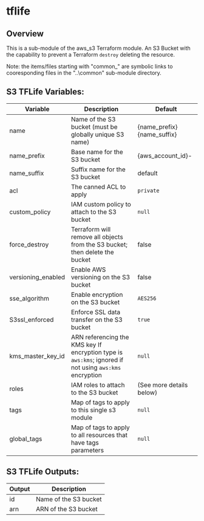 # tflife

## Overview

This is a sub-module of the aws_s3 Terraform module. An S3 Bucket with the capability to prevent a Terraform ```destroy``` deleting the resource.

Note: the items/files starting with "common_" are symbolic links to cooresponding files in the "..\common"
sub-module directory.

## S3 TFLife Variables:

|Variable    |Description              |Default              |
|------------|-------------------------|---------------------|
|name         |Name of the S3 bucket (must be globally unique S3 name)|{name_prefix}{name_suffix}|
|name_prefix    |Base name for the S3 bucket|{aws_account_id}-|
|name_suffix  |Suffix name for the S3 bucket|default|
|acl | The canned ACL to apply | `private` |
|custom_policy|IAM custom policy to attach to the S3 bucket                       |`null`|
|force_destroy|Terraform will remove all objects from the S3 bucket; then delete the bucket|false|
|versioning_enabled|Enable AWS versioning on the S3 bucket                        |false|
|sse_algorithm|Enable encryption on the S3 bucket                               |`AES256`|
|S3ssl_enforced |Enforce SSL data transfer on the S3 bucket                         |`true`|
|kms_master_key_id   |ARN referencing the KMS key If encryption type is `aws:kms`; ignored if not using `aws:kms` encryption|`null`|
|roles        |IAM roles to attach to the S3 bucket                               |(See more details below)|
|tags                |Map of tags to apply to this single s3 module                      |`null`|
|global_tags         |Map of tags to apply to all resources that have tags parameters    |`null`|

## S3 TFLife Outputs:

|Output        |Description           |
|--------------|----------------------|
|id     |Name of the S3 bucket   |
|arn    |ARN of the S3 bucket  |
